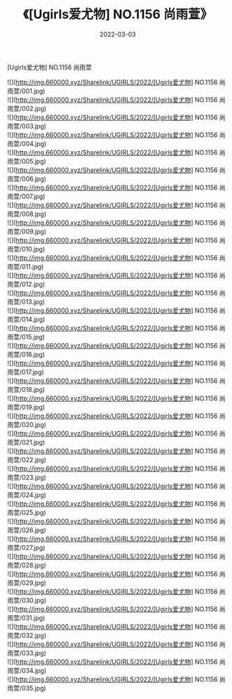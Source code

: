 ﻿---
layout: post
title:  《[Ugirls爱尤物] NO.1156 尚雨萱》
date:   2022-03-03
img: http://img.660000.xyz/Sharelink/UGIRLS/2022/[Ugirls爱尤物] NO.1156 尚雨萱/000.jpg
categories: [美女, 清纯, 唯美]
---

[Ugirls爱尤物] NO.1156 尚雨萱

 ![](http://img.660000.xyz/Sharelink/UGIRLS/2022/[Ugirls爱尤物] NO.1156 尚雨萱/001.jpg) <br>![](http://img.660000.xyz/Sharelink/UGIRLS/2022/[Ugirls爱尤物] NO.1156 尚雨萱/002.jpg) <br>![](http://img.660000.xyz/Sharelink/UGIRLS/2022/[Ugirls爱尤物] NO.1156 尚雨萱/003.jpg) <br>![](http://img.660000.xyz/Sharelink/UGIRLS/2022/[Ugirls爱尤物] NO.1156 尚雨萱/004.jpg) <br>![](http://img.660000.xyz/Sharelink/UGIRLS/2022/[Ugirls爱尤物] NO.1156 尚雨萱/005.jpg) <br>![](http://img.660000.xyz/Sharelink/UGIRLS/2022/[Ugirls爱尤物] NO.1156 尚雨萱/006.jpg) <br>![](http://img.660000.xyz/Sharelink/UGIRLS/2022/[Ugirls爱尤物] NO.1156 尚雨萱/007.jpg) <br>![](http://img.660000.xyz/Sharelink/UGIRLS/2022/[Ugirls爱尤物] NO.1156 尚雨萱/008.jpg) <br>![](http://img.660000.xyz/Sharelink/UGIRLS/2022/[Ugirls爱尤物] NO.1156 尚雨萱/009.jpg) <br>![](http://img.660000.xyz/Sharelink/UGIRLS/2022/[Ugirls爱尤物] NO.1156 尚雨萱/010.jpg) <br>![](http://img.660000.xyz/Sharelink/UGIRLS/2022/[Ugirls爱尤物] NO.1156 尚雨萱/011.jpg) <br>![](http://img.660000.xyz/Sharelink/UGIRLS/2022/[Ugirls爱尤物] NO.1156 尚雨萱/012.jpg) <br>![](http://img.660000.xyz/Sharelink/UGIRLS/2022/[Ugirls爱尤物] NO.1156 尚雨萱/013.jpg) <br>![](http://img.660000.xyz/Sharelink/UGIRLS/2022/[Ugirls爱尤物] NO.1156 尚雨萱/014.jpg) <br>![](http://img.660000.xyz/Sharelink/UGIRLS/2022/[Ugirls爱尤物] NO.1156 尚雨萱/015.jpg) <br>![](http://img.660000.xyz/Sharelink/UGIRLS/2022/[Ugirls爱尤物] NO.1156 尚雨萱/016.jpg) <br>![](http://img.660000.xyz/Sharelink/UGIRLS/2022/[Ugirls爱尤物] NO.1156 尚雨萱/017.jpg) <br>![](http://img.660000.xyz/Sharelink/UGIRLS/2022/[Ugirls爱尤物] NO.1156 尚雨萱/018.jpg) <br>![](http://img.660000.xyz/Sharelink/UGIRLS/2022/[Ugirls爱尤物] NO.1156 尚雨萱/019.jpg) <br>![](http://img.660000.xyz/Sharelink/UGIRLS/2022/[Ugirls爱尤物] NO.1156 尚雨萱/020.jpg) <br>![](http://img.660000.xyz/Sharelink/UGIRLS/2022/[Ugirls爱尤物] NO.1156 尚雨萱/021.jpg) <br>![](http://img.660000.xyz/Sharelink/UGIRLS/2022/[Ugirls爱尤物] NO.1156 尚雨萱/022.jpg) <br>![](http://img.660000.xyz/Sharelink/UGIRLS/2022/[Ugirls爱尤物] NO.1156 尚雨萱/023.jpg) <br>![](http://img.660000.xyz/Sharelink/UGIRLS/2022/[Ugirls爱尤物] NO.1156 尚雨萱/024.jpg) <br>![](http://img.660000.xyz/Sharelink/UGIRLS/2022/[Ugirls爱尤物] NO.1156 尚雨萱/025.jpg) <br>![](http://img.660000.xyz/Sharelink/UGIRLS/2022/[Ugirls爱尤物] NO.1156 尚雨萱/026.jpg) <br>![](http://img.660000.xyz/Sharelink/UGIRLS/2022/[Ugirls爱尤物] NO.1156 尚雨萱/027.jpg) <br>![](http://img.660000.xyz/Sharelink/UGIRLS/2022/[Ugirls爱尤物] NO.1156 尚雨萱/028.jpg) <br>![](http://img.660000.xyz/Sharelink/UGIRLS/2022/[Ugirls爱尤物] NO.1156 尚雨萱/029.jpg) <br>![](http://img.660000.xyz/Sharelink/UGIRLS/2022/[Ugirls爱尤物] NO.1156 尚雨萱/030.jpg) <br>![](http://img.660000.xyz/Sharelink/UGIRLS/2022/[Ugirls爱尤物] NO.1156 尚雨萱/031.jpg) <br>![](http://img.660000.xyz/Sharelink/UGIRLS/2022/[Ugirls爱尤物] NO.1156 尚雨萱/032.jpg) <br>![](http://img.660000.xyz/Sharelink/UGIRLS/2022/[Ugirls爱尤物] NO.1156 尚雨萱/033.jpg) <br>![](http://img.660000.xyz/Sharelink/UGIRLS/2022/[Ugirls爱尤物] NO.1156 尚雨萱/034.jpg) <br>![](http://img.660000.xyz/Sharelink/UGIRLS/2022/[Ugirls爱尤物] NO.1156 尚雨萱/035.jpg) <br>